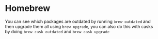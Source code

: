 # Homebrew
You can see which packages are outdated by running `brew outdated` and then upgrade them all using `brew upgrade`, you can also do this with casks by doing `brew cask outdated` and `brew cask upgrade`
